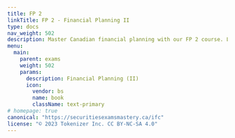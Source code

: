 ```yaml
---
title: FP 2
linkTitle: FP 2 - Financial Planning II
type: docs
nav_weight: 502
description: Master Canadian financial planning with our FP 2 course. Learn mortgages, investments, retirement, and more. Prepare with realistic mock exams and excel.
menu:
  main:
    parent: exams
    weight: 502
    params:
      description: Financial Planning (II)
      icon:
        vendor: bs
        name: book
        className: text-primary
# homepage: true
canonical: "https://securitiesexamsmastery.ca/ifc"
license: "© 2023 Tokenizer Inc. CC BY-NC-SA 4.0"
---
```



